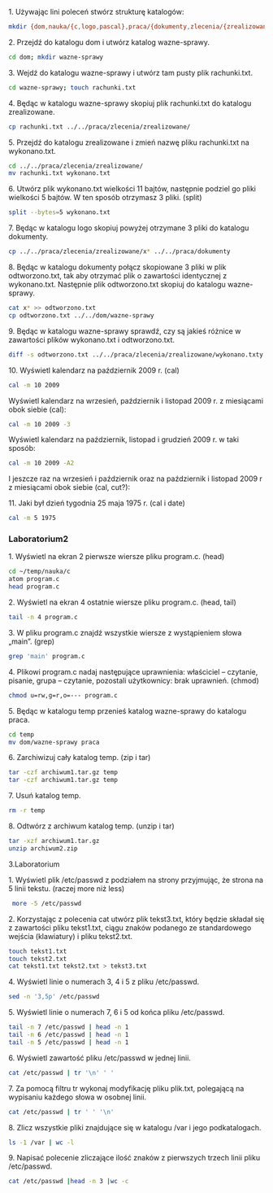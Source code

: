 1\. Używając lini poleceń stwórz strukturę katalogów:
```sh
mkdir {dom,nauka/{c,logo,pascal},praca/{dokumenty,zlecenia/{zrealizowane,niezrealizowane}}} -p
```
2\. Przejdź do katalogu dom i utwórz katalog wazne-sprawy.
```sh
cd dom; mkdir wazne-sprawy
```
3\. Wejdź do katalogu wazne-sprawy i utwórz tam pusty plik rachunki.txt.
```sh
cd wazne-sprawy; touch rachunki.txt
```
4\. Będąc w katalogu wazne-sprawy skopiuj plik rachunki.txt do katalogu zrealizowane.
```sh
cp rachunki.txt ../../praca/zlecenia/zrealizowane/
```
5\. Przejdź do katalogu zrealizowane i zmień nazwę pliku rachunki.txt na wykonano.txt.
```sh
cd ../../praca/zlecenia/zrealizowane/
mv rachunki.txt wykonano.txt
```
6\. Utwórz plik wykonano.txt wielkości 11 bajtów, następnie podziel go pliki wielkości 5 bajtów. W ten sposób otrzymasz 3 pliki. (split)
```sh
split --bytes=5 wykonano.txt
```
7\. Będąc w katalogu logo skopiuj powyżej otrzymane 3 pliki do katalogu dokumenty.
```sh
cp ../../praca/zlecenia/zrealizowane/x* ../../praca/dokumenty
```
8\. Będąc w katalogu dokumenty połącz skopiowane 3 pliki w plik odtworzono.txt, tak aby otrzymać plik o zawartości identycznej z wykonano.txt. Następnie plik odtworzono.txt skopiuj do katalogu wazne-sprawy.
```sh
cat x* >> odtworzono.txt
cp odtworzono.txt ../../dom/wazne-sprawy
```
9\. Będąc w katalogu wazne-sprawy sprawdź, czy są jakieś różnice w zawartości plików wykonano.txt i odtworzono.txt.
```sh
diff -s odtworzono.txt ../../praca/zlecenia/zrealizowane/wykonano.txty
```
10\. Wyświetl kalendarz na październik 2009 r. (cal)
```sh
cal -m 10 2009
```
Wyświetl kalendarz na wrzesień, październik i listopad 2009 r. z miesiącami obok siebie (cal):
```sh
cal -m 10 2009 -3
```
Wyświetl kalendarz na październik, listopad i grudzień 2009 r. w taki sposób:
```sh
cal -m 10 2009 -A2
```
I jeszcze raz na wrzesień i październik oraz na październik i listopad 2009 r z miesiącami obok siebie (cal, cut?):

11\. Jaki był dzień tygodnia 25 maja 1975 r. (cal i date)
```sh
cal -m 5 1975
```
### Laboratorium2

1\. Wyświetl na ekran 2 pierwsze wiersze pliku program.c. (head)
```sh
cd ~/temp/nauka/c
atom program.c
head program.c
```
2\. Wyświetl na ekran 4 ostatnie wiersze pliku program.c. (head, tail)
```sh
tail -n 4 program.c
```

3\. W pliku program.c znajdź wszystkie wiersze z wystąpieniem słowa „main”. (grep)
```sh
grep 'main' program.c
```
4\. Plikowi program.c nadaj następujące uprawnienia: właściciel – czytanie, pisanie, grupa – czytanie, pozostali użytkownicy: brak uprawnień. (chmod)
```sh
chmod u=rw,g=r,o=--- program.c
```
5\. Będąc w katalogu temp przenieś katalog wazne-sprawy do katalogu praca.
```sh
cd temp
mv dom/wazne-sprawy praca
```
6\. Zarchiwizuj cały katalog temp. (zip i tar)
```sh
tar -czf archiwum1.tar.gz temp
tar -czf archiwum1.tar.gz temp
```
7\. Usuń katalog temp.
```sh
rm -r temp
```

8\. Odtwórz z archiwum katalog temp. (unzip i tar)
```sh
tar -xzf archiwum1.tar.gz
unzip archiwum2.zip
```

3\.Laboratorium

1\. Wyświetl plik /etc/passwd z podziałem na strony przyjmując, że strona na 5 linii tekstu. (raczej more niż less)
```sh
 more -5 /etc/passwd
 ```
2\. Korzystając z polecenia cat utwórz plik tekst3.txt, który będzie składał się z zawartości pliku tekst1.txt, ciągu znaków podanego ze standardowego wejścia (klawiatury) i pliku tekst2.txt.
```sh
touch tekst1.txt
touch tekst2.txt
cat tekst1.txt tekst2.txt > tekst3.txt
```

4\. Wyświetl linie o numerach 3, 4 i 5 z pliku /etc/passwd.
```sh
sed -n '3,5p' /etc/passwd
```

5\. Wyświetl linie o numerach 7, 6 i 5 od końca pliku /etc/passwd.
```sh
tail -n 7 /etc/passwd | head -n 1
tail -n 6 /etc/passwd | head -n 1
tail -n 5 /etc/passwd | head -n 1
```

6\. Wyświetl zawartość pliku /etc/passwd w jednej linii.
```sh
cat /etc/passwd | tr '\n' ' '
```
7\. Za pomocą filtru tr wykonaj modyfikację pliku plik.txt, polegającą na wypisaniu każdego słowa w osobnej linii.
```sh
cat /etc/passwd | tr ' ' '\n'
```
8\. Zlicz wszystkie pliki znajdujące się w katalogu /var i jego podkatalogach.
```sh
ls -1 /var | wc -l
```
9\. Napisać polecenie zliczające ilość znaków z pierwszych trzech linii pliku /etc/passwd.
```sh
cat /etc/passwd |head -n 3 |wc -c
